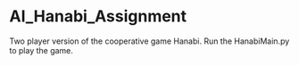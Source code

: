 # AI_Hanabi_Assignment
Two player version of the cooperative game Hanabi.
Run the HanabiMain.py to play the game.
